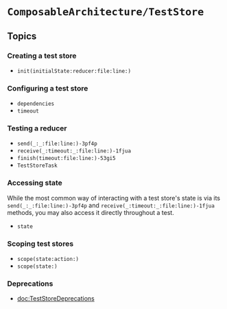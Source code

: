 # ``ComposableArchitecture/TestStore``

## Topics

### Creating a test store

- ``init(initialState:reducer:file:line:)``

### Configuring a test store

- ``dependencies``
- ``timeout``

### Testing a reducer

- ``send(_:_:file:line:)-3pf4p``
- ``receive(_:timeout:_:file:line:)-1fjua``
- ``finish(timeout:file:line:)-53gi5``
- ``TestStoreTask``

### Accessing state

While the most common way of interacting with a test store's state is via its ``send(_:_:file:line:)-3pf4p`` and ``receive(_:timeout:_:file:line:)-1fjua`` methods, you may also access it directly throughout a test.

- ``state``

### Scoping test stores

- ``scope(state:action:)``
- ``scope(state:)``

### Deprecations

- <doc:TestStoreDeprecations>
